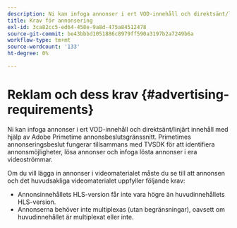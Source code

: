 ```yaml
---
description: Ni kan infoga annonser i ert VOD-innehåll och direktsänt/linjärt innehåll med hjälp av Adobe Primetime annonsbeslutsgränssnitt. Primetimes annonseringsbeslut fungerar tillsammans med TVSDK för att identifiera annonsmöjligheter, lösa annonser och infoga lösta annonser i era videoströmmar.
title: Krav för annonsering
exl-id: 3ca82cc5-ed64-458e-9a8d-475a84512478
source-git-commit: be43bbbd1051886c8979ff590a3197b2a7249b6a
workflow-type: tm+mt
source-wordcount: '133'
ht-degree: 0%

---
```


# Reklam och dess krav {#advertising-requirements}

Ni kan infoga annonser i ert VOD-innehåll och direktsänt/linjärt innehåll med hjälp av Adobe Primetime annonsbeslutsgränssnitt. Primetimes annonseringsbeslut fungerar tillsammans med TVSDK för att identifiera annonsmöjligheter, lösa annonser och infoga lösta annonser i era videoströmmar.

<!--<a id="section_282A8000A8BF4860A24F0D3F1A19BC9E"></a>-->

Om du vill lägga in annonser i videomaterialet måste du se till att annonsen och det huvudsakliga videomaterialet uppfyller följande krav:

* Annonsinnehållets HLS-version får inte vara högre än huvudinnehållets HLS-version.
* Annonserna behöver inte multiplexas (utan begränsningar), oavsett om huvudinnehållet är multiplexat eller inte.
